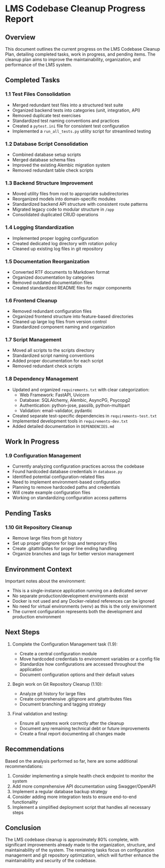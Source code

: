 # LMS Codebase Cleanup Progress Report

## Overview

This document outlines the current progress on the LMS Codebase Cleanup Plan, detailing completed tasks, work in progress, and pending items. The cleanup plan aims to improve the maintainability, organization, and performance of the LMS system.

## Completed Tasks

### 1.1 Test Files Consolidation
- Merged redundant test files into a structured test suite
- Organized backend tests into categories (unit, integration, API)
- Removed duplicate test exercises
- Standardized test naming conventions and practices
- Created a `pytest.ini` file for consistent test configuration
- Implemented a `run_all_tests.py` utility script for streamlined testing

### 1.2 Database Script Consolidation
- Combined database setup scripts
- Merged database schema files
- Improved the existing Alembic migration system
- Removed redundant table check scripts

### 1.3 Backend Structure Improvement
- Moved utility files from root to appropriate subdirectories
- Reorganized models into domain-specific modules
- Standardized backend API structure with consistent route patterns
- Migrated legacy code to modular structure in `/app`
- Consolidated duplicated CRUD operations

### 1.4 Logging Standardization
- Implemented proper logging configuration
- Created dedicated log directory with rotation policy
- Cleaned up existing log files in git repository

### 1.5 Documentation Reorganization
- Converted RTF documents to Markdown format
- Organized documentation by categories
- Removed outdated documentation files
- Created standardized README files for major components

### 1.6 Frontend Cleanup
- Removed redundant configuration files
- Organized frontend structure into feature-based directories
- Cleaned up large log files from version control
- Standardized component naming and organization

### 1.7 Script Management
- Moved all scripts to the scripts directory
- Standardized script naming conventions
- Added proper documentation for each script
- Removed redundant check scripts

### 1.8 Dependency Management
- Updated and organized `requirements.txt` with clear categorization:
  - Web Framework: FastAPI, Uvicorn
  - Database: SQLAlchemy, Alembic, AsyncPG, Psycopg2
  - Authentication: python-jose, passlib, python-multipart
  - Validation: email-validator, pydantic
- Created separate test-specific dependencies in `requirements-test.txt`
- Implemented development tools in `requirements-dev.txt`
- Added detailed documentation in `DEPENDENCIES.md`

## Work In Progress

### 1.9 Configuration Management
- Currently analyzing configuration practices across the codebase
- Found hardcoded database credentials in `database.py`
- Identified potential configuration-related files
- Need to implement environment-based configuration
- Planning to remove hardcoded paths and credentials
- Will create example configuration files
- Working on standardizing configuration access patterns

## Pending Tasks

### 1.10 Git Repository Cleanup
- Remove large files from git history
- Set up proper gitignore for logs and temporary files
- Create .gitattributes for proper line ending handling
- Organize branches and tags for better version management

## Environment Context

Important notes about the environment:
- This is a single-instance application running on a dedicated server
- No separate production/development environments exist
- Docker is not used and any Docker-related references can be ignored
- No need for virtual environments (venv) as this is the only environment
- The current configuration represents both the development and production environment

## Next Steps

1. Complete the Configuration Management task (1.9):
   - Create a central configuration module
   - Move hardcoded credentials to environment variables or a config file
   - Standardize how configurations are accessed throughout the application
   - Document configuration options and their default values

2. Begin work on Git Repository Cleanup (1.10):
   - Analyze git history for large files
   - Create comprehensive .gitignore and .gitattributes files
   - Document branching and tagging strategy

3. Final validation and testing:
   - Ensure all systems work correctly after the cleanup
   - Document any remaining technical debt or future improvements
   - Create a final report documenting all changes made

## Recommendations

Based on the analysis performed so far, here are some additional recommendations:

1. Consider implementing a simple health check endpoint to monitor the system
2. Add more comprehensive API documentation using Swagger/OpenAPI
3. Implement a regular database backup strategy
4. Consider adding more integration tests to ensure end-to-end functionality
5. Implement a simplified deployment script that handles all necessary steps

## Conclusion

The LMS codebase cleanup is approximately 80% complete, with significant improvements already made to the organization, structure, and maintainability of the system. The remaining tasks focus on configuration management and git repository optimization, which will further enhance the maintainability and security of the codebase. 